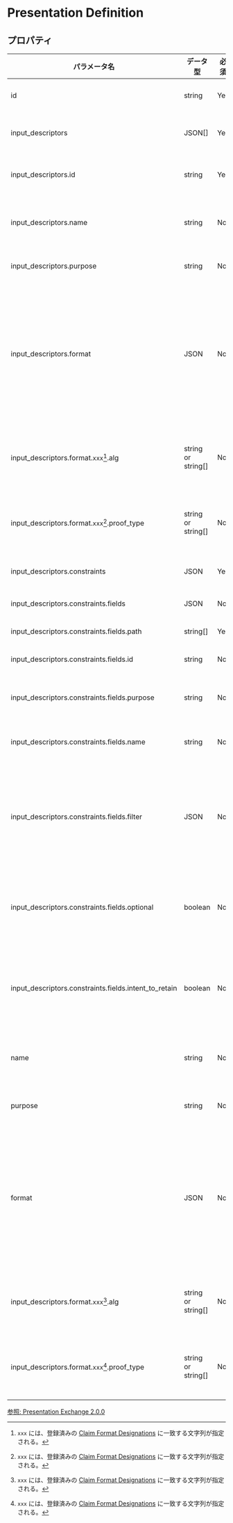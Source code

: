 # Presentation Definition

## プロパティ

| パラメータ名                                          | データ型           | 必須 | 説明                                                                                                                                                                                                                |
| ----------------------------------------------------- | ------------------ | ---- | ------------------------------------------------------------------------------------------------------------------------------------------------------------------------------------------------------------------- |
| id                                                    | string             | Yes  | UUID のような一意の値を指定する。                                                                                                                                                                                   |
| input_descriptors                                     | JSON[]             | Yes  | Input Descriptor Objects の配列。                                                                                                                                                                                   |
| input_descriptors.id                                  | string             | Yes  | 他の Input Descriptor Objects と衝突しない ID                                                                                                                                                                       |
| input_descriptors.name                                | string             | No   | 人間が識別しやすい Input Descriptor Objects の名称。                                                                                                                                                                |
| input_descriptors.purpose                             | string             | No   | Claim のデータが要求されている目的。                                                                                                                                                                                |
| input_descriptors.format                              | JSON               | No   | Verifier が処理できる Claim format の設定を Wallet に通知するためのプロパティ。<br>登録済みの [Claim Format Designations](https://identity.foundation/claim-format-registry/#registry) に一致するプロパティを持つ。 |
| input_descriptors.format.`xxx`[^1].alg                | string or string[] | No   | Verifier がフォーマットに対してどのアルゴリズムをサポートするかを示す。                                                                                                                                             |
| input_descriptors.format.`xxx`[^1].proof_type         | string or string[] | No   | Verifier がフォーマットに対してどのアルゴリズムをサポートするかを示す。                                                                                                                                             |
| input_descriptors.constraints                         | JSON               | Yes  | Constraint Objects の配列。                                                                                                                                                                                         |
| input_descriptors.constraints.fields                  | JSON               | No   | Field Objects の配列。                                                                                                                                                                                              |
| input_descriptors.constraints.fields.path             | string[]           | Yes  | JSONPath 文字列の配列。                                                                                                                                                                                             |
| input_descriptors.constraints.fields.id               | string             | No   | Field Objects ごとに一意の ID                                                                                                                                                                                       |
| input_descriptors.constraints.fields.purpose          | string             | No   | 対象の Field Objects が要求される目的。                                                                                                                                                                             |
| input_descriptors.constraints.fields.name             | string             | No   | 人間が識別しやすい Field Objects の名称。                                                                                                                                                                           |
| input_descriptors.constraints.fields.filter           | JSON               | No   | `path` 配列内の JSONPath 文字列の評価から返される値に対してフィルタリングを行うために使用される JSON Schema。                                                                                                       |
| input_descriptors.constraints.fields.optional         | boolean            | No   | 対象の Field Object が必須の場合は、`false`、オプショナルの場合は`true`を指定する。                                                                                                                                 |
| input_descriptors.constraints.fields.intent_to_retain | boolean            | No   | Verifier が対象のデータを保持する意図がある場合は`true`、保持する意図がない場合は`false`を指定する。                                                                                                                |
| name                                                  | string             | No   | 人間が識別しやすい Presentation Definition の名称。                                                                                                                                                                 |
| purpose                                               | string             | No   | Presentation Definition が使用される目的。                                                                                                                                                                          |
| format                                                | JSON               | No   | Verifier が処理できる Claim format の設定を Wallet に通知するためのプロパティ。<br>登録済みの [Claim Format Designations](https://identity.foundation/claim-format-registry/#registry) に一致するプロパティを持つ。 |
| input_descriptors.format.`xxx`[^1].alg                | string or string[] | No   | Verifier がフォーマットに対してどのアルゴリズムをサポートするかを示す。                                                                                                                                             |
| input_descriptors.format.`xxx`[^1].proof_type         | string or string[] | No   | Verifier がフォーマットに対してどのアルゴリズムをサポートするかを示す。                                                                                                                                             |

[参照: Presentation Exchange 2.0.0](https://identity.foundation/presentation-exchange/)

[^1]: `xxx` には、登録済みの [Claim Format Designations](https://identity.foundation/claim-format-registry/#registry) に一致する文字列が指定される。
